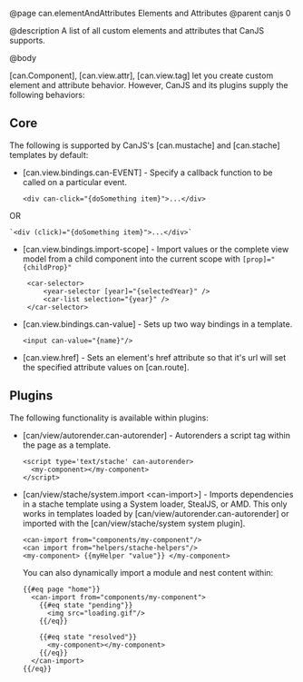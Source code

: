 @page can.elementAndAttributes Elements and Attributes
@parent canjs 0

@description A list of all custom elements and attributes that CanJS supports.

@body

[can.Component], [can.view.attr], [can.view.tag] let you create custom element and
attribute behavior.  However, CanJS and its plugins supply the following behaviors:

## Core

The following is supported by CanJS's [can.mustache] and [can.stache] templates by default:

 - [can.view.bindings.can-EVENT] - Specify a callback function to be called on a particular event. 
 
	`<div can-click="{doSomething item}">...</div>`

  OR

	`<div (click)="{doSomething item}">...</div>`

 - [can.view.bindings.import-scope] - Import values or the complete view model from a child component into the current scope with `[prop]="{childProp}"`

   ```
	<car-selector>
		<year-selector [year]="{selectedYear}" />
		<car-list selection="{year}" />
	</car-selector>
   ```

 - [can.view.bindings.can-value] - Sets up two way bindings in a template.
 
   ```
   <input can-value="{name}"/>
   ```

 - [can.view.href] - Sets an element's href attribute so that it's url will set the specified attribute values on [can.route].

## Plugins

The following functionality is available within plugins:

 - [can/view/autorender.can-autorender] - Autorenders a script tag within the page as a template.
 
   ```
   <script type='text/stache' can-autorender>
     <my-component></my-component>
   </script>
   ```
   
 - [can/view/stache/system.import &lt;can-import&gt;] - Imports dependencies in 
   a stache template using a System loader, StealJS, or AMD. This only works
   in templates loaded by [can/view/autorender.can-autorender] or imported
   with the [can/view/stache/system system plugin].
   
   ```
   <can-import from="components/my-component"/>
   <can import from="helpers/stache-helpers"/>
   <my-component> {{myHelper "value"}} </my-component>
   ```

   You can also dynamically import a module and nest content within:

   ```
   {{#eq page "home"}}
     <can-import from="components/my-component">
       {{#eq state "pending"}}
         <img src="loading.gif"/>
       {{/eq}}

       {{#eq state "resolved"}}
         <my-component></my-component>
       {{/eq}}
     </can-import>
   {{/eq}}
   ```
